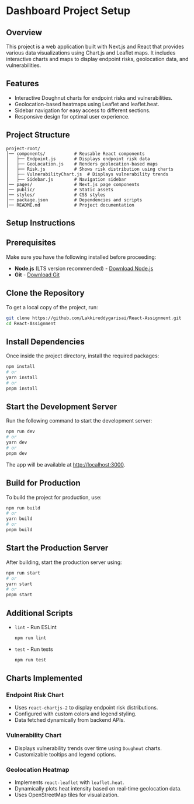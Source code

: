 ﻿# Dashboard Project Setup

## Overview

This project is a web application built with Next.js and React that provides various data visualizations using Chart.js and Leaflet maps. It includes interactive charts and maps to display endpoint risks, geolocation data, and vulnerabilities.

## Features

- Interactive Doughnut charts for endpoint risks and vulnerabilities.
- Geolocation-based heatmaps using Leaflet and leaflet.heat.
- Sidebar navigation for easy access to different sections.
- Responsive design for optimal user experience.

## Project Structure

```
project-root/
│── components/           # Reusable React components
│   ├── Endpoint.js       # Displays endpoint risk data
│   ├── GeoLocation.js    # Renders geolocation-based maps
│   ├── Risk.js           # Shows risk distribution using charts
│   ├── VulnerabilityChart.js  # Displays vulnerability trends
│   ├── Sidebar.js        # Navigation sidebar
│── pages/                # Next.js page components
│── public/               # Static assets
│── styles/               # CSS styles
│── package.json          # Dependencies and scripts
│── README.md             # Project documentation
```

## Setup Instructions

## Prerequisites
Make sure you have the following installed before proceeding:
- **Node.js** (LTS version recommended) - [Download Node.js](https://nodejs.org/)
- **Git** - [Download Git](https://git-scm.com/)

## Clone the Repository
To get a local copy of the project, run:

```sh
git clone https://github.com/Lakkireddygarisai/React-Assignment.git
cd React-Assignment
```

## Install Dependencies
Once inside the project directory, install the required packages:

```sh
npm install
# or
yarn install
# or
pnpm install
```

## Start the Development Server
Run the following command to start the development server:

```sh
npm run dev
# or
yarn dev
# or
pnpm dev
```

The app will be available at [http://localhost:3000](http://localhost:3000).

## Build for Production
To build the project for production, use:

```sh
npm run build
# or
yarn build
# or
pnpm build
```

## Start the Production Server
After building, start the production server using:

```sh
npm run start
# or
yarn start
# or
pnpm start
```


## Additional Scripts
- `lint` - Run ESLint
  ```sh
  npm run lint
  ```
- `test` - Run tests
  ```sh
  npm run test
  ```

## Charts Implemented

### Endpoint Risk Chart

- Uses `react-chartjs-2` to display endpoint risk distributions.
- Configured with custom colors and legend styling.
- Data fetched dynamically from backend APIs.

### Vulnerability Chart

- Displays vulnerability trends over time using `Doughnut` charts.
- Customizable tooltips and legend options.

### Geolocation Heatmap

- Implements `react-leaflet` with `leaflet.heat`.
- Dynamically plots heat intensity based on real-time geolocation data.
- Uses OpenStreetMap tiles for visualization.
